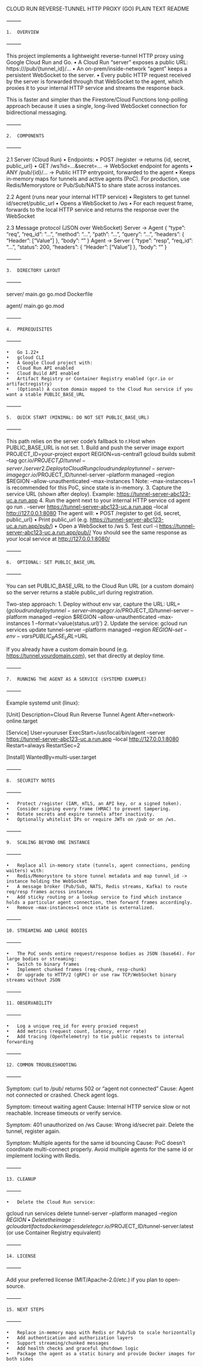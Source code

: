 CLOUD RUN REVERSE-TUNNEL HTTP PROXY (GO)
PLAIN TEXT README

⸻

	1.	OVERVIEW

⸻

This project implements a lightweight reverse-tunnel HTTP proxy using Google Cloud Run and Go.
	•	A Cloud Run “server” exposes a public URL: https:///pub/{tunnel_id}/…
	•	An on-prem/inside-network “agent” keeps a persistent WebSocket to the server.
	•	Every public HTTP request received by the server is forwarded through that WebSocket to the agent, which proxies it to your internal HTTP service and streams the response back.

This is faster and simpler than the Firestore/Cloud Functions long-polling approach because it uses a single, long-lived WebSocket connection for bidirectional messaging.

⸻

	2.	COMPONENTS

⸻

2.1 Server (Cloud Run)
	•	Endpoints:
	•	POST /register           -> returns {id, secret, public_url}
	•	GET  /ws?id=…&secret=…  -> WebSocket endpoint for agents
	•	ANY  /pub/{id}/…       -> Public HTTP entrypoint, forwarded to the agent
	•	Keeps in-memory maps for tunnels and active agents (PoC). For production, use Redis/Memorystore or Pub/Sub/NATS to share state across instances.

2.2 Agent (runs near your internal HTTP service)
	•	Registers to get tunnel id/secret/public_url
	•	Opens a WebSocket to /ws
	•	For each request frame, forwards to the local HTTP service and returns the response over the WebSocket

2.3 Message protocol (JSON over WebSocket)
Server -> Agent
{
“type”: “req”,
“req_id”: “…”,
“method”: “…”,
“path”: “…”,
“query”: “…”,
“headers”: { “Header”: [“Value”] },
“body”: “”
}
Agent -> Server
{
“type”: “resp”,
“req_id”: “…”,
“status”: 200,
“headers”: { “Header”: [“Value”] },
“body”: “”
}

⸻

	3.	DIRECTORY LAYOUT

⸻

server/
main.go
go.mod
Dockerfile

agent/
main.go
go.mod

⸻

	4.	PREREQUISITES

⸻

	•	Go 1.22+
	•	gcloud CLI
	•	A Google Cloud project with:
	•	Cloud Run API enabled
	•	Cloud Build API enabled
	•	Artifact Registry or Container Registry enabled (gcr.io or artifactregistry)
	•	(Optional) A custom domain mapped to the Cloud Run service if you want a stable PUBLIC_BASE_URL

⸻

	5.	QUICK START (MINIMAL: DO NOT SET PUBLIC_BASE_URL)

⸻

This path relies on the server code’s fallback to r.Host when PUBLIC_BASE_URL is not set.
	1.	Build and push the server image
export PROJECT_ID=your-project
export REGION=us-central1
gcloud builds submit –tag gcr.io/$PROJECT_ID/tunnel-server ./server
	2.	Deploy to Cloud Run
gcloud run deploy tunnel-server 
–image gcr.io/$PROJECT_ID/tunnel-server 
–platform managed 
–region $REGION 
–allow-unauthenticated 
–max-instances 1
Note: –max-instances=1 is recommended for this PoC, since state is in-memory.
	3.	Capture the service URL (shown after deploy). Example:
https://tunnel-server-abc123-uc.a.run.app
	4.	Run the agent next to your internal HTTP service
cd agent
go run . 
–server https://tunnel-server-abc123-uc.a.run.app 
–local  http://127.0.0.1:8080
The agent will:
	•	POST /register to get {id, secret, public_url}
	•	Print public_url (e.g. https://tunnel-server-abc123-uc.a.run.app/pub/)
	•	Open a WebSocket to /ws
	5.	Test
curl -i https://tunnel-server-abc123-uc.a.run.app/pub//
You should see the same response as your local service at http://127.0.0.1:8080/

⸻

	6.	OPTIONAL: SET PUBLIC_BASE_URL

⸻

You can set PUBLIC_BASE_URL to the Cloud Run URL (or a custom domain) so the server returns a stable public_url during registration.

Two-step approach:
	1.	Deploy without env var, capture the URL:
URL=$(gcloud run deploy tunnel-server 
–image gcr.io/$PROJECT_ID/tunnel-server 
–platform managed 
–region $REGION 
–allow-unauthenticated 
–max-instances 1 
–format=‘value(status.url)’)
	2.	Update the service:
gcloud run services update tunnel-server 
–platform managed 
–region $REGION 
–set-env-vars PUBLIC_BASE_URL=$URL

If you already have a custom domain bound (e.g. https://tunnel.yourdomain.com), set that directly at deploy time.

⸻

	7.	RUNNING THE AGENT AS A SERVICE (SYSTEMD EXAMPLE)

⸻

Example systemd unit (linux):

[Unit]
Description=Cloud Run Reverse Tunnel Agent
After=network-online.target

[Service]
User=youruser
ExecStart=/usr/local/bin/agent 
–server https://tunnel-server-abc123-uc.a.run.app 
–local  http://127.0.0.1:8080
Restart=always
RestartSec=2

[Install]
WantedBy=multi-user.target

⸻

	8.	SECURITY NOTES

⸻

	•	Protect /register (IAM, mTLS, an API key, or a signed token).
	•	Consider signing every frame (HMAC) to prevent tampering.
	•	Rotate secrets and expire tunnels after inactivity.
	•	Optionally whitelist IPs or require JWTs on /pub or on /ws.

⸻

	9.	SCALING BEYOND ONE INSTANCE

⸻

	•	Replace all in-memory state (tunnels, agent connections, pending waiters) with:
	•	Redis/Memorystore to store tunnel metadata and map tunnel_id -> instance holding the WebSocket
	•	A message broker (Pub/Sub, NATS, Redis streams, Kafka) to route req/resp frames across instances
	•	Add sticky routing or a lookup service to find which instance holds a particular agent connection, then forward frames accordingly.
	•	Remove –max-instances=1 once state is externalized.

⸻

	10.	STREAMING AND LARGE BODIES

⸻

	•	The PoC sends entire request/response bodies as JSON (base64). For large bodies or streaming:
	•	Switch to binary frames
	•	Implement chunked frames (req-chunk, resp-chunk)
	•	Or upgrade to HTTP/2 (gRPC) or use raw TCP/WebSocket binary streams without JSON

⸻

	11.	OBSERVABILITY

⸻

	•	Log a unique req_id for every proxied request
	•	Add metrics (request count, latency, error rate)
	•	Add tracing (OpenTelemetry) to tie public requests to internal forwarding

⸻

	12.	COMMON TROUBLESHOOTING

⸻

Symptom: curl to /pub/ returns 502 or “agent not connected”
Cause: Agent not connected or crashed. Check agent logs.

Symptom: timeout waiting agent
Cause: Internal HTTP service slow or not reachable. Increase timeouts or verify service.

Symptom: 401 unauthorized on /ws
Cause: Wrong id/secret pair. Delete the tunnel, register again.

Symptom: Multiple agents for the same id bouncing
Cause: PoC doesn’t coordinate multi-connect properly. Avoid multiple agents for the same id or implement locking with Redis.

⸻

	13.	CLEANUP

⸻

	•	Delete the Cloud Run service:
gcloud run services delete tunnel-server –platform managed –region $REGION
	•	Delete the image:
gcloud artifacts docker images delete gcr.io/$PROJECT_ID/tunnel-server:latest (or use Container Registry equivalent)

⸻

	14.	LICENSE

⸻

Add your preferred license (MIT/Apache-2.0/etc.) if you plan to open-source.

⸻

	15.	NEXT STEPS

⸻

	•	Replace in-memory maps with Redis or Pub/Sub to scale horizontally
	•	Add authentication and authorization layers
	•	Support streaming/chunked messages
	•	Add health checks and graceful shutdown logic
	•	Package the agent as a static binary and provide Docker images for both sides